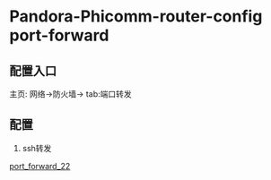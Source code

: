 # Pandora-Phicomm-router-config port-forward

## 配置入口

主页: 网络->防火墙-> tab:端口转发

## 配置

1. ssh转发

[port_forward_22](./port_forward_22.png)

